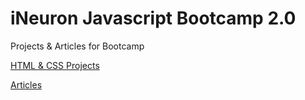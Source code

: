 # iNeuron Javascript Bootcamp 2.0

Projects & Articles for Bootcamp

[HTML & CSS Projects](https://github.com/prashantlakra/iNeuron-Javascript-Bootcamp-2.0/tree/main/HTML-%26-CSS-Projects)

[Articles](https://github.com/prashantlakra/iNeuron-Javascript-Bootcamp-2.0/tree/main/Articles)
